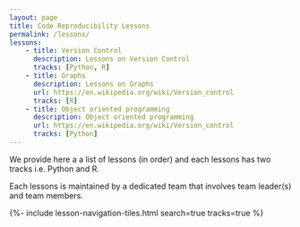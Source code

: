 ```yaml
---
layout: page
title: Code Reproducibility Lessons
permalink: /lessons/
lessons:
    - title: Version Control
      description: Lessons on Version Control
      tracks: [Python, R]
    - title: Graphs
      description: Lessons on Graphs
      url: https://en.wikipedia.org/wiki/Version_control
      tracks: [R]
    - title: Object oriented programming
      description: Object oriented programming
      url: https://en.wikipedia.org/wiki/Version_control
      tracks: [Python]
---
```


<p>We provide here a a list of lessons (in order) and each lessons has two tracks i.e. Python and R.</p>

<p>Each lessons is maintained by a dedicated team that involves team leader(s) and team members.</p>


{%- include lesson-navigation-tiles.html search=true tracks=true  %}
